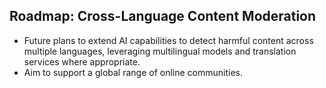 ## Roadmap: Cross-Language Content Moderation
- Future plans to extend AI capabilities to detect harmful content across multiple languages, leveraging multilingual models and translation services where appropriate.
- Aim to support a global range of online communities.
